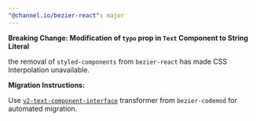 ```yaml
---
"@channel.io/bezier-react": major
---
```


**Breaking Change: Modification of `typo` prop in `Text` Component to String Literal**

the removal of `styled-components` from `bezier-react` has made CSS Interpolation unavailable.

**Migration Instructions:**

Use [`v2-text-component-interface`](https://github.com/channel-io/bezier-react/tree/alpha/packages/bezier-codemod#change-interface-of-text) transformer from `bezier-codemod` for automated migration.
